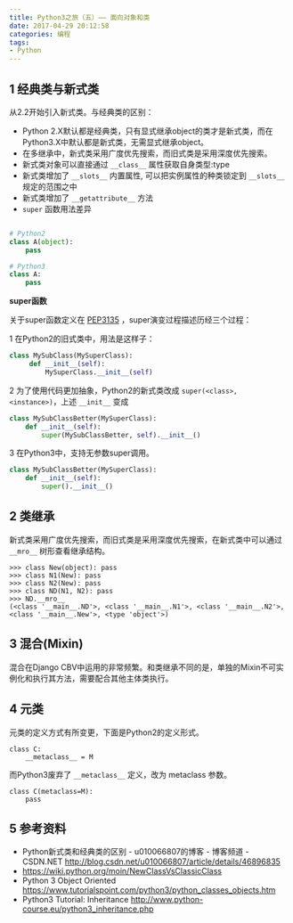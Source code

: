```yaml
---
title: Python3之旅（五）—— 面向对象和类
date: 2017-04-29 20:12:58
categories: 编程
tags:
- Python
---
```


## 1 经典类与新式类

从2.2开始引入新式类。与经典类的区别：

- Python 2.X默认都是经典类，只有显式继承object的类才是新式类，而在Python3.X中默认都是新式类，无需显式继承object。
- 在多继承中，新式类采用广度优先搜索，而旧式类是采用深度优先搜索。
- 新式类对象可以直接通过 `__class__` 属性获取自身类型:type
- 新式类增加了 `__slots__` 内置属性, 可以把实例属性的种类锁定到 `__slots__` 规定的范围之中
- 新式类增加了 `__getattribute__` 方法
- `super` 函数用法差异

```python

# Python2
class A(object):
    pass

# Python3
class A:
    pass
```

<!-- more -->

**super函数**

关于super函数定义在 [PEP3135](https://www.python.org/dev/peps/pep-3135/) ，super演变过程描述历经三个过程：

1 在Python2的旧式类中，用法是这样子：

```python
class MySubClass(MySuperClass):
     def __init__(self):
         MySuperClass.__init__(self)
```
2 为了使用代码更加抽象，Python2的新式类改成 `super(<class>, <instance>)`，上述 `__init__` 变成


```python
class MySubClassBetter(MySuperClass):
    def __init__(self):
        super(MySubClassBetter, self).__init__()
```

3 在Python3中，支持无参数super调用。

```python
class MySubClassBetter(MySuperClass):
    def __init__(self):
        super().__init__()
```

## 2 类继承

新式类采用广度优先搜索，而旧式类是采用深度优先搜索，在新式类中可以通过 `__mro__` 树形查看继承结构。

```
>>> class New(object): pass
>>> class N1(New): pass
>>> class N2(New): pass
>>> class ND(N1, N2): pass
>>> ND.__mro__
(<class '__main__.ND'>, <class '__main__.N1'>, <class '__main__.N2'>, <class '__main__.New'>, <type 'object'>)
```

## 3 混合(Mixin)

混合在Django CBV中运用的非常频繁。和类继承不同的是，单独的Mixin不可实例化和执行其方法，需要配合其他主体类执行。

## 4 元类

元类的定义方式有所变更，下面是Python2的定义形式。
```
class C:
    __metaclass__ = M
```
而Python3废弃了 `__metaclass__` 定义，改为 metaclass 参数。
```
class C(metaclass=M):
    pass
```

## 5 参考资料

- Python新式类和经典类的区别 - u010066807的博客 - 博客频道 - CSDN.NET
http://blog.csdn.net/u010066807/article/details/46896835
- https://wiki.python.org/moin/NewClassVsClassicClass
- Python 3 Object Oriented
https://www.tutorialspoint.com/python3/python_classes_objects.htm
- Python3 Tutorial: Inheritance
http://www.python-course.eu/python3_inheritance.php
